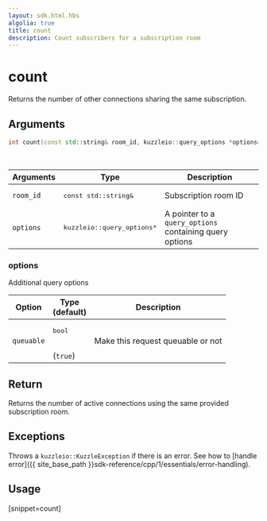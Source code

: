 ```yaml
---
layout: sdk.html.hbs
algolia: true
title: count
description: Count subscribers for a subscription room
---
```



# count

Returns the number of other connections sharing the same subscription.

## Arguments

```cpp
int count(const std::string& room_id, kuzzleio::query_options *options=nullptr)
```

<br/>

| Arguments    | Type    | Description |
|--------------|---------|-------------|
| `room_id` | <pre>const std::string&</pre> | Subscription room ID |
| `options` | <pre>kuzzleio::query_options*</pre> | A pointer to a `query_options` containing query options |

### options

Additional query options

| Option     | Type<br/>(default)  | Description   |
| ---------- | ------- | --------------------------------- |
| `queuable` | <pre>bool</pre><br/>(`true`) | Make this request queuable or not |

## Return

Returns the number of active connections using the same provided subscription room.

## Exceptions

Throws a `kuzzleio::KuzzleException` if there is an error. See how to [handle error]({{ site_base_path }}sdk-reference/cpp/1/essentials/error-handling).

## Usage

[snippet=count]
